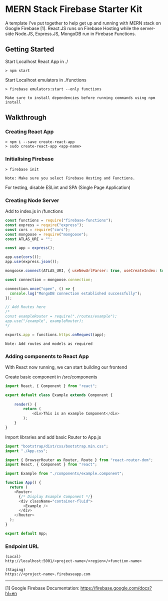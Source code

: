 # MERN Stack Firebase Starter Kit

A template I've put together to help get up and running with MERN stack on Google Firebase [1]. React.JS runs on Firebase Hosting while the server-side Node.JS, Express.JS, MongoDB run in Firebase Functions.

## Getting Started

Start Localhost React App in ./
```
> npm start
```
Start Localhost emulators in ./functions
```
> firebase emulators:start --only functions
```
`Make sure to install dependencies before running commands using npm install`

## Walkthrough
### Creating React App

```
> npm i --save create-react-app
> sudo create-react-app <app-name>
```

### Initialising Firebase

```
> firebase init
```
`Note: Make sure you select Firebase Hosting and Functions.`

For testing, disable ESLint and SPA (Single Page Application)

### Creating Node Server

Add to index.js in /functions
``` javascript
const functions = require("firebase-functions");
const express = require("express");
const cors = require("cors");
const mongoose = require("mongoose");
const ATLAS_URI = "";

const app = express();

app.use(cors());
app.use(express.json());

mongoose.connect(ATLAS_URI, { useNewUrlParser: true, useCreateIndex: true, useUnifiedTopology: true });

const connection = mongoose.connection;

connection.once("open", () => {
  console.log("MongoDB connection established successfully");
});

// Add Routes here
/*
const exampleRouter = require("./routes/example");
app.use("/example", exampleRouter);
*/

exports.app = functions.https.onRequest(app);
```
`Note: Add routes and models as required`

### Adding components to React App
With React now running, we can start building our frontend

Create basic component in /src/components
```javascript
import React, { Component } from "react";

export default class Example extends Component {
    
    render() {
        return (
            <div>This is an example Component</div>
        );
    }
}
```

Import libraries and add basic Router to App.js
```javascript
import "bootstrap/dist/css/bootstrap.min.css";
import "./App.css";

import { BrowserRouter as Router, Route } from "react-router-dom";
import React, { Component } from "react";

import Example from "./components/example.component";

function App() {
  return (
    <Router>
      {/* Display Example Component */}
      <div className="container-fluid">
        <Example />
      </div>
    </Router>
  );
}

export default App;
```

### Endpoint URL

    (Local)
    http://localhost:5001/<project-name>/<region>/<function-name>
    
    (Staging)
    https://<project-name>.firebaseapp.com

------------
[1] Google Firebase Documentation: https://firebase.google.com/docs?hl=en
